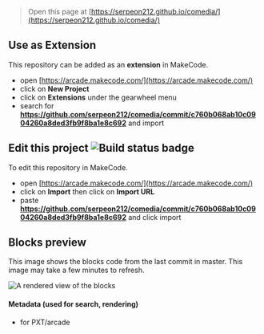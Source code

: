 
> Open this page at [https://serpeon212.github.io/comedia/](https://serpeon212.github.io/comedia/)

## Use as Extension

This repository can be added as an **extension** in MakeCode.

* open [https://arcade.makecode.com/](https://arcade.makecode.com/)
* click on **New Project**
* click on **Extensions** under the gearwheel menu
* search for **https://github.com/serpeon212/comedia/commit/c760b068ab10c0904260a8ded3fb9f8ba1e8c692** and import

## Edit this project ![Build status badge](https://github.com/serpeon212/comedia/commit/c760b068ab10c0904260a8ded3fb9f8ba1e8c692/workflows/MakeCode/badge.svg)

To edit this repository in MakeCode.

* open [https://arcade.makecode.com/](https://arcade.makecode.com/)
* click on **Import** then click on **Import URL**
* paste **https://github.com/serpeon212/comedia/commit/c760b068ab10c0904260a8ded3fb9f8ba1e8c692** and click import

## Blocks preview

This image shows the blocks code from the last commit in master.
This image may take a few minutes to refresh.

![A rendered view of the blocks](https://github.com/serpeon212/comedia/commit/c760b068ab10c0904260a8ded3fb9f8ba1e8c692/raw/master/.github/makecode/blocks.png)

#### Metadata (used for search, rendering)

* for PXT/arcade
<script src="https://makecode.com/gh-pages-embed.js"></script><script>makeCodeRender("{{ site.makecode.home_url }}", "{{ site.github.owner_name }}/{{ site.github.repository_name }}");</script>
